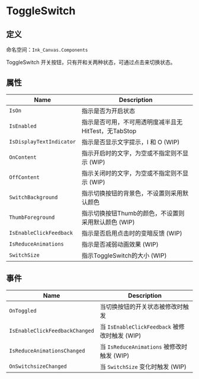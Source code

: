 # ToggleSwitch

## 定义

命名空间：`Ink_Canvas.Components`

ToggleSwitch 开关按钮，只有开和关两种状态，可通过点击来切换状态。

## 属性

| Name | Description |
|------|-------------|
| `IsOn` | 指示是否为开启状态 |
| `IsEnabled` | 指示是否可用，不可用透明度减半且无HitTest，无TabStop |
| `IsDisplayTextIndicator` | 指示是否显示文字提示，I 和 O (WIP) |
| `OnContent` | 指示开启时的文字，为空或不指定则不显示 (WIP) |
| `OffContent` | 指示关闭时的文字，为空或不指定则不显示 (WIP) |
| `SwitchBackground` | 指示切换按钮的背景色，不设置则采用默认颜色 |
| `ThumbForeground` | 指示切换按钮Thumb的颜色，不设置则采用默认颜色 (WIP) |
| `IsEnableClickFeedback` | 指示是否启用点击时的变暗反馈 (WIP) |
| `IsReduceAnimations` | 指示是否减弱动画效果 (WIP) |
| `SwitchSize` | 指示ToggleSwitch的大小 (WIP) |

## 事件

| Name | Description |
|------|-------------|
| `OnToggled` | 当切换按钮的开关状态被修改时触发 |
| `IsEnableClickFeedbackChanged` | 当 `IsEnableClickFeedback` 被修改时触发 (WIP) |
| `IsReduceAnimationsChanged` | 当 `IsReduceAnimations` 被修改时触发 (WIP) |
| `OnSwitchsizeChanged` | 当 `SwitchSize` 变化时触发 (WIP) |